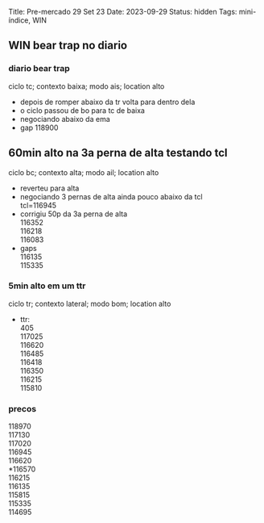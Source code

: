 Title: Pre-mercado 29 Set 23
Date: 2023-09-29
Status: hidden
Tags: mini-índice, WIN

## WIN bear trap no diario

### diario bear trap  
ciclo tc; contexto baixa; modo ais; location alto  
* depois de romper abaixo da tr volta para dentro dela  
* o ciclo passou de bo para tc de baixa  
* negociando abaixo da ema  
* gap 118900

## 60min alto na 3a perna de alta testando tcl  
ciclo bc; contexto alta; modo ail; location alto  
* reverteu para alta  
* negociando 3 pernas de alta ainda pouco abaixo da tcl  
tcl=116945  
* corrigiu 50p da 3a perna de alta  
116352  
116218  
116083  
* gaps  
116135  
115335  

### 5min alto em um ttr  
ciclo tr; contexto lateral; modo bom; location alto  
* ttr:  
405  
117025  
116620  
116485  
116418  
116350  
116215  
115810  

### precos  
118970  
117130  
117020  
116945  
116620  
*116570  
116215  
116135  
115815  
115335  
114695  
